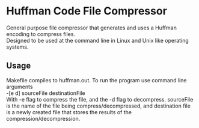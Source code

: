 # Huffman Code File Compressor  
General purpose file compressor that generates and uses a Huffman encoding to compress files.  
Designed to be used at the command line in Linux and Unix like operating systems. 
## Usage  
Makefile compiles to huffman.out. To run the program use command line arguments  
 -[e d] sourceFile destinationFile  
 With -e flag to compress the file, and the -d flag to decompress. sourceFile is the name of the file being compress/decompressed, and destination file is a newly created file that stores the results of the compression/decompression.
